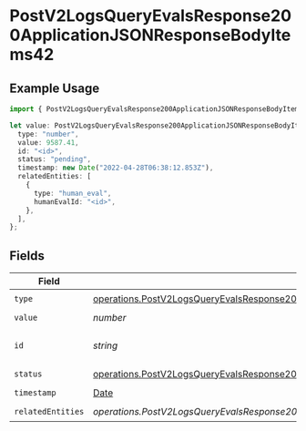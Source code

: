 # PostV2LogsQueryEvalsResponse200ApplicationJSONResponseBodyItems42

## Example Usage

```typescript
import { PostV2LogsQueryEvalsResponse200ApplicationJSONResponseBodyItems42 } from "orq-poc-typescript-multi-env-version/models/operations";

let value: PostV2LogsQueryEvalsResponse200ApplicationJSONResponseBodyItems42 = {
  type: "number",
  value: 9587.41,
  id: "<id>",
  status: "pending",
  timestamp: new Date("2022-04-28T06:38:12.853Z"),
  relatedEntities: [
    {
      type: "human_eval",
      humanEvalId: "<id>",
    },
  ],
};
```

## Fields

| Field                                                                                                                                                                                              | Type                                                                                                                                                                                               | Required                                                                                                                                                                                           | Description                                                                                                                                                                                        |
| -------------------------------------------------------------------------------------------------------------------------------------------------------------------------------------------------- | -------------------------------------------------------------------------------------------------------------------------------------------------------------------------------------------------- | -------------------------------------------------------------------------------------------------------------------------------------------------------------------------------------------------- | -------------------------------------------------------------------------------------------------------------------------------------------------------------------------------------------------- |
| `type`                                                                                                                                                                                             | [operations.PostV2LogsQueryEvalsResponse200ApplicationJSONResponseBodyItems4Evals7Type](../../models/operations/postv2logsqueryevalsresponse200applicationjsonresponsebodyitems4evals7type.md)     | :heavy_check_mark:                                                                                                                                                                                 | N/A                                                                                                                                                                                                |
| `value`                                                                                                                                                                                            | *number*                                                                                                                                                                                           | :heavy_check_mark:                                                                                                                                                                                 | N/A                                                                                                                                                                                                |
| `id`                                                                                                                                                                                               | *string*                                                                                                                                                                                           | :heavy_check_mark:                                                                                                                                                                                 | The id of the resource                                                                                                                                                                             |
| `status`                                                                                                                                                                                           | [operations.PostV2LogsQueryEvalsResponse200ApplicationJSONResponseBodyItems4Evals7Status](../../models/operations/postv2logsqueryevalsresponse200applicationjsonresponsebodyitems4evals7status.md) | :heavy_check_mark:                                                                                                                                                                                 | N/A                                                                                                                                                                                                |
| `timestamp`                                                                                                                                                                                        | [Date](https://developer.mozilla.org/en-US/docs/Web/JavaScript/Reference/Global_Objects/Date)                                                                                                      | :heavy_check_mark:                                                                                                                                                                                 | N/A                                                                                                                                                                                                |
| `relatedEntities`                                                                                                                                                                                  | *operations.PostV2LogsQueryEvalsResponse200ApplicationJSONResponseBodyItems4Evals7RelatedEntities*[]                                                                                               | :heavy_check_mark:                                                                                                                                                                                 | N/A                                                                                                                                                                                                |